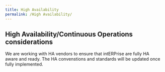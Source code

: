 ```yaml
---
title: High Availability
permalink: /High Availability/
---
```


## High Availability/Continuous Operations considerations

We are working with HA vendors to ensure that intERPrise are fully HA aware and ready. The HA convenstions and standards will be updated once fully implemented.